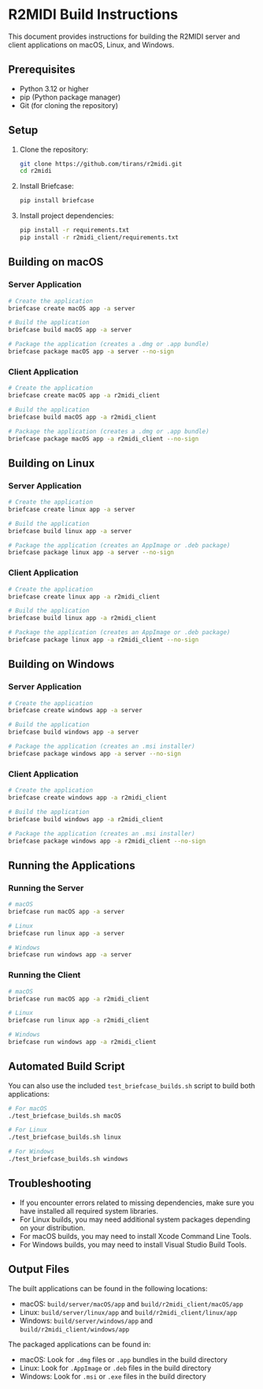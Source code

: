 # R2MIDI Build Instructions

This document provides instructions for building the R2MIDI server and client applications on macOS, Linux, and Windows.

## Prerequisites

- Python 3.12 or higher
- pip (Python package manager)
- Git (for cloning the repository)

## Setup

1. Clone the repository:
   ```bash
   git clone https://github.com/tirans/r2midi.git
   cd r2midi
   ```

2. Install Briefcase:
   ```bash
   pip install briefcase
   ```

3. Install project dependencies:
   ```bash
   pip install -r requirements.txt
   pip install -r r2midi_client/requirements.txt
   ```

## Building on macOS

### Server Application

```bash
# Create the application
briefcase create macOS app -a server

# Build the application
briefcase build macOS app -a server

# Package the application (creates a .dmg or .app bundle)
briefcase package macOS app -a server --no-sign
```

### Client Application

```bash
# Create the application
briefcase create macOS app -a r2midi_client

# Build the application
briefcase build macOS app -a r2midi_client

# Package the application (creates a .dmg or .app bundle)
briefcase package macOS app -a r2midi_client --no-sign
```

## Building on Linux

### Server Application

```bash
# Create the application
briefcase create linux app -a server

# Build the application
briefcase build linux app -a server

# Package the application (creates an AppImage or .deb package)
briefcase package linux app -a server --no-sign
```

### Client Application

```bash
# Create the application
briefcase create linux app -a r2midi_client

# Build the application
briefcase build linux app -a r2midi_client

# Package the application (creates an AppImage or .deb package)
briefcase package linux app -a r2midi_client --no-sign
```

## Building on Windows

### Server Application

```bash
# Create the application
briefcase create windows app -a server

# Build the application
briefcase build windows app -a server

# Package the application (creates an .msi installer)
briefcase package windows app -a server --no-sign
```

### Client Application

```bash
# Create the application
briefcase create windows app -a r2midi_client

# Build the application
briefcase build windows app -a r2midi_client

# Package the application (creates an .msi installer)
briefcase package windows app -a r2midi_client --no-sign
```

## Running the Applications

### Running the Server

```bash
# macOS
briefcase run macOS app -a server

# Linux
briefcase run linux app -a server

# Windows
briefcase run windows app -a server
```

### Running the Client

```bash
# macOS
briefcase run macOS app -a r2midi_client

# Linux
briefcase run linux app -a r2midi_client

# Windows
briefcase run windows app -a r2midi_client
```

## Automated Build Script

You can also use the included `test_briefcase_builds.sh` script to build both applications:

```bash
# For macOS
./test_briefcase_builds.sh macOS

# For Linux
./test_briefcase_builds.sh linux

# For Windows
./test_briefcase_builds.sh windows
```

## Troubleshooting

- If you encounter errors related to missing dependencies, make sure you have installed all required system libraries.
- For Linux builds, you may need additional system packages depending on your distribution.
- For macOS builds, you may need to install Xcode Command Line Tools.
- For Windows builds, you may need to install Visual Studio Build Tools.

## Output Files

The built applications can be found in the following locations:

- macOS: `build/server/macOS/app` and `build/r2midi_client/macOS/app`
- Linux: `build/server/linux/app` and `build/r2midi_client/linux/app`
- Windows: `build/server/windows/app` and `build/r2midi_client/windows/app`

The packaged applications can be found in:

- macOS: Look for `.dmg` files or `.app` bundles in the build directory
- Linux: Look for `.AppImage` or `.deb` files in the build directory
- Windows: Look for `.msi` or `.exe` files in the build directory
